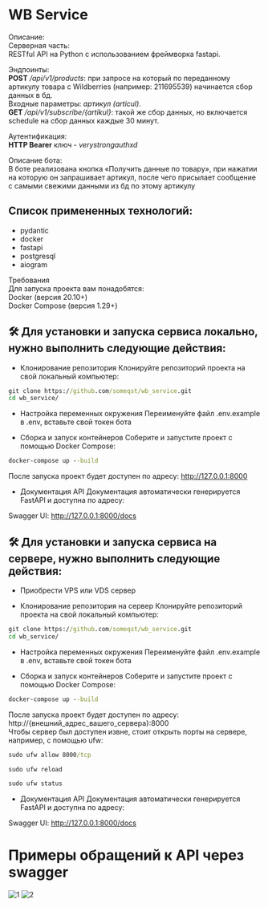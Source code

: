 # WB Service


Описание:<br>
Серверная часть:<br>
RESTful API на Python с использованием фреймворка fastapi.

Эндпоинты:<br>
**POST** */api/v1/products*: при запросе на который по переданному артикулу товара с Wildberries (например: 211695539) начинается сбор данных в бд.<br>
Входные параметры: *артикул (articul)*.<br>
**GET** */api/v1/subscribe/{artikul}*: такой же сбор данных, но включается schedule на сбор данных каждые 30 минут.<br>

Аутентификация:<br>
**HTTP Bearer** ключ - *verystrongauthxd*

Описание бота:<br>
В боте реализована кнопка «Получить данные по товару», при нажатии на которую он запрашивает артикул, после чего присылает сообщение с самыми свежими данными из бд по этому артикулу

## Список примененных технологий:
- pydantic
- docker
- fastapi
- postgresql
- aiogram

Требования
<br>
Для запуска проекта вам понадобятся:
<br>
Docker (версия 20.10+)
<br>
Docker Compose (версия 1.29+)


## 🛠️ Для установки и запуска сервиса локально, нужно выполнить следующие действия:

- Клонирование репозитория
Клонируйте репозиторий проекта на свой локальный компьютер:
```cmd
git clone https://github.com/someqst/wb_service.git
cd wb_service/
```

- Настройка переменных окружения
Переименуйте файл .env.example в .env, вставьте свой токен бота

- Сборка и запуск контейнеров
Соберите и запустите проект с помощью Docker Compose:
```cmd
docker-compose up --build
```
После запуска проект будет доступен по адресу: http://127.0.0.1:8000

- Документация API
Документация автоматически генерируется FastAPI и доступна по адресу:

Swagger UI: http://127.0.0.1:8000/docs


## 🛠️ Для установки и запуска сервиса на сервере, нужно выполнить следующие действия:

- Приобрести VPS или VDS сервер

- Клонирование репозитория на сервер
Клонируйте репозиторий проекта на свой локальный компьютер:
```cmd
git clone https://github.com/someqst/wb_service.git
cd wb_service/
```

- Настройка переменных окружения
Переименуйте файл .env.example в .env, вставьте свой токен бота

- Сборка и запуск контейнеров
Соберите и запустите проект с помощью Docker Compose:
```cmd
docker-compose up --build
```
После запуска проект будет доступен по адресу:<br>
http://{внешний_адрес_вашего_сервера}:8000<br>
Чтобы сервер был доступен извне, стоит открыть порты на сервере, например, с помощью ufw:<br>
```cmd
sudo ufw allow 8000/tcp

sudo ufw reload

sudo ufw status
```

- Документация API
Документация автоматически генерируется FastAPI и доступна по адресу:

Swagger UI: http://127.0.0.1:8000/docs

# Примеры обращений к API через swagger
<picture>
  <source media="(prefers-color-scheme: dark)" srcset="./pictures/first.png">
  <img alt="1" src="./api_pictures/first.png">
</picture>
<picture>
  <source media="(prefers-color-scheme: dark)" srcset="./pictures/second.png">
  <img alt="2" src="./api_pictures/second.png">
</picture>